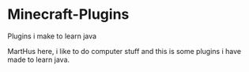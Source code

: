 # Minecraft-Plugins
Plugins i make to learn java


MartHus here, i like to do computer stuff and this is some plugins i have made to learn java.
